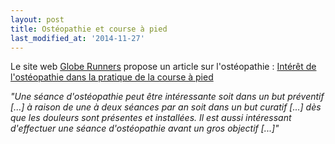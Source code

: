```yaml
---
layout: post
title: Ostéopathie et course à pied
last_modified_at: '2014-11-27'
---
```


Le site web [Globe Runners](http://www.globe-runners.fr/) propose un article sur l'ostéopathie :
[Intérêt de l'ostéopathie dans la pratique de la course à pied](http://www.globe-runners.fr/interet-osteopathie-pratique-course-pied/)

_"Une séance d'ostéopathie peut être intéressante soit dans un but préventif [...] à raison de une à deux séances par an
soit dans un but curatif [...] dès que les douleurs sont présentes et installées.
Il est aussi intéressant d'effectuer une séance d'ostéopathie avant un gros objectif [...]"_

